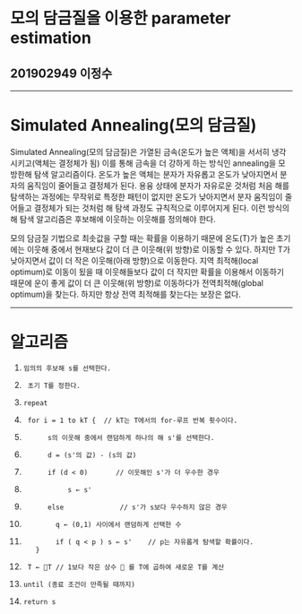 # 모의 담금질을 이용한 parameter estimation

## 201902949 이정수

-----------------------------------------------------

# Simulated Annealing(모의 담금질)

 Simulated Annealing(모의 담금질)은 가열된 금속(온도가 높은 액체)을 서서히 냉각 시키고(액체는 결정체가 됨) 이를 통해 금속을 더 강하게 하는 방식인 annealing을 모방한해 탐색 알고리즘이다.
 온도가 높은 액체는 분자가 자유롭고 온도가 낮아지면서 분자의 움직임이 줄어들고 결정체가 된다. 용융 상태에 분자가 자유로운 것처럼 처음 해를 탐색하는 과정에는 무작위로 특정한 패턴이 없지만 온도가 낮아지면서 분자 움직임이 줄어들고 결정체가 되는 것처럼 해 탐색 과정도 규칙적으로 이루어지게 된다.
 이런 방식의 해 탐색 알고리즘은 후보해에 이웃하는 이웃해를 정의해야 한다. 
 
 모의 담금질 기법으로 최솟값을 구할 때는 확률을 이용하기 때문에 온도(T)가 높은 초기에는 이웃해 중에서 현재보다 값이 더 큰 이웃해(위 방향)로 이동할 수 있다. 하지만 T가 낮아지면서 값이 더 작은 이웃해(아래 방향)으로 이동한다.
 지역 최적해(local optimum)로 이동이 됬을 때 이웃해들보다 값이 더 작지만 확률을 이용해서 이동하기 때문에 운이 좋게 값이 더 큰 이웃해(위 방향)로 이동하다가 전역최적해(global optimum)을 찾는다. 하지만 항상 전역 최적해를 찾는다는 보장은 없다.

------------------------------------------------------

# 알고리즘

1.     임의의 후보해 s를 선택한다.
2.      초기 T를 정한다.
3.     repeat
4.      for i = 1 to kT {  // kT는 T에서의 for-루프 반복 횟수이다.
5.           s의 이웃해 중에서 랜덤하게 하나의 해 s'를 선택한다.
6.           d = (s'의 값) - (s의 값)
7.           if (d < 0)       // 이웃해인 s'가 더 우수한 경우
8.                s ← s'
9.           else              // s'가 s보다 우수하지 않은 경우
10.             q ← (0,1) 사이에서 랜덤하게 선택한 수
11.             if ( q < p ) s ← s'    // p는 자유롭게 탐색할 확률이다.
           }
12.      T ← T // 1보다 작은 상수  를 T에 곱하여 새로운 T를 계산 
13.     until (종료 조건이 만족될 때까지)
14.     return s

